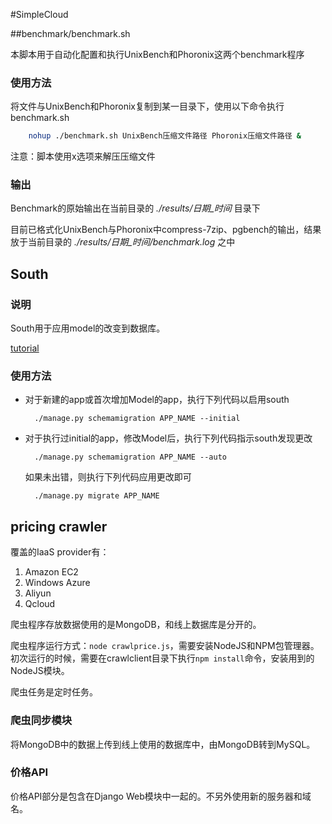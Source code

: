 #SimpleCloud

##benchmark/benchmark.sh

本脚本用于自动化配置和执行UnixBench和Phoronix这两个benchmark程序

### 使用方法
将文件与UnixBench和Phoronix复制到某一目录下，使用以下命令执行benchmark.sh

```bash
    nohup ./benchmark.sh UnixBench压缩文件路径 Phoronix压缩文件路径 &
```

注意：脚本使用x选项来解压压缩文件

### 输出

Benchmark的原始输出在当前目录的 *./results/日期\_时间* 目录下

目前已格式化UnixBench与Phoronix中compress-7zip、pgbench的输出，结果放于当前目录的 *./results/日期\_时间/benchmark.log* 之中


## South

### 说明

South用于应用model的改变到数据库。

[tutorial](http://south.readthedocs.org/en/latest/tutorial)

### 使用方法

* 对于新建的app或首次增加Model的app，执行下列代码以启用south

        ./manage.py schemamigration APP_NAME --initial

* 对于执行过initial的app，修改Model后，执行下列代码指示south发现更改

        ./manage.py schemamigration APP_NAME --auto

  如果未出错，则执行下列代码应用更改即可

        ./manage.py migrate APP_NAME

## pricing crawler

覆盖的IaaS provider有：

1. Amazon EC2
2. Windows Azure
3. Aliyun
4. Qcloud

爬虫程序存放数据使用的是MongoDB，和线上数据库是分开的。

爬虫程序运行方式：`node crawlprice.js`，需要安装NodeJS和NPM包管理器。初次运行的时候，需要在crawlclient目录下执行`npm install`命令，安装用到的NodeJS模块。

爬虫任务是定时任务。

### 爬虫同步模块

将MongoDB中的数据上传到线上使用的数据库中，由MongoDB转到MySQL。

### 价格API

价格API部分是包含在Django Web模块中一起的。不另外使用新的服务器和域名。